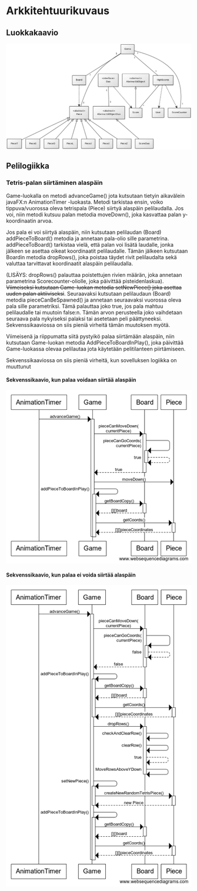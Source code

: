 # Arkkitehtuurikuvaus
## Luokkakaavio
![Luokkakaavio](https://raw.githubusercontent.com/kordaniel/ot-harjoitustyo/master/dokumentaatio/kuvat/190505_luokkakaavio.jpg)  

## Pelilogiikka
### Tetris-palan siirtäminen alaspäin
Game-luokalla on metodi advanceGame() jota kutsutaan tietyin aikavälein javaFX:n AnimationTimer -luokasta. Metodi tarkistaa ensin, voiko tippuva/vuorossa oleva tetrispala (Piece) siirtyä alaspäin pelilaudalla. Jos voi, niin metodi kutsuu palan metodia moveDown(), joka kasvattaa palan y-koordinaatin arvoa.  

Jos pala ei voi siirtyä alaspäin, niin kutsutaan pelilaudan (Board) addPieceToBoard() metodia ja annetaan pala-olio sille parametrina. addPieceToBoard() tarkistaa vielä, että palan voi lisätä laudalle, jonka jälkeen se asettaa oikeat koordinaatit pelilaudalle. Tämän jälkeen kutsutaan Boardin metodia dropRows(), joka poistaa täydet rivit pelilaudalta sekä valuttaa tarvittavat koordinaatit alaspäin pelilaudalla.  

 (LISÄYS: dropRows() palauttaa poistettujen rivien määrän, joka annetaan parametrina Scorecounter-oliolle, joka päivittää pisteidenlaskua). ~~Viimeiseksi kutsutaan Game-luokan metodia setNewPiece() joka asettaa uuden palan aktiiviseksi~~. Seuraavaksi kutsutaan pelilaudaun (Board) metodia pieceCanBeSpawned() ja annetaan seuraavaksi vuorossa oleva pala sille parametriksi. Tämä palauttaa joko true, jos pala mahtuu pelilaudalle tai muutoin false:n. Tämän arvon perusteella joko vaihdetaan seuraava pala nykyiseksi palaksi tai asetetaan peli päättyneeksi. Sekvenssikaaviossa on siis pieniä virheitä tämän muutoksen myötä.  

Viimeisenä ja riippumatta siitä pystyikö palaa siirtämään alaspäin, niin kutsutaan Game-luokan metodia AddPieceToBoardInPlay(), joka päivittää Game-luokassa olevaa pelilautaa jota käytetään pelitilanteen piirtämiseen.

Sekvenssikaaviossa on siis pieniä virheitä, kun sovelluksen logiikka on muuttunut

#### Sekvenssikaavio, kun palaa voidaan siirtää alaspäin
![Luokkakaavio](https://raw.githubusercontent.com/kordaniel/ot-harjoitustyo/master/dokumentaatio/kuvat/advanceGame.png)
#### Sekvenssikaavio, kun palaa ei voida siirtää alaspäin
![Luokkakaavio](https://raw.githubusercontent.com/kordaniel/ot-harjoitustyo/master/dokumentaatio/kuvat/advanceGame2.png)
